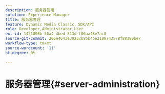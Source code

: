 ```yaml
---
description: 服务器管理
solution: Experience Manager
title: 服务器管理
feature: Dynamic Media Classic，SDK/API
role: Developer,Administrator,User
exl-id: 1421090b-50a4-4bed-813d-f06aa48e7ac8
source-git-commit: 206e4643e3926cb85b4be2189743578f88180be7
workflow-type: tm+mt
source-wordcount: '11'
ht-degree: 0%

---
```


# 服务器管理{#server-administration}
